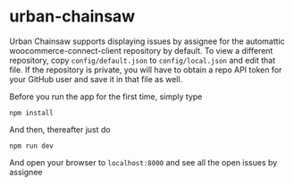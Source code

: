 # urban-chainsaw

Urban Chainsaw supports displaying issues by assignee for the automattic woocommerce-connect-client repository
by default. To view a different repository, copy `config/default.json` to `config/local.json` and edit
that file. If the repository is private, you will have to obtain a repo API token for your GitHub user
and save it in that file as well.

Before you run the app for the first time, simply type

```
npm install
```

And then, thereafter just do

```
npm run dev
```

And open your browser to `localhost:8000` and see all the open issues by assignee
